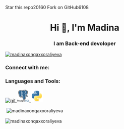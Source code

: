 Star this repo20160
Fork on GitHub6108
<h1 align="center">Hi 👋, I'm Madina</h1>
<h3 align="center">I am Back-end devoloper</h3>

<p align="left"> <a href="https://github.com/ryo-ma/github-profile-trophy"><img src="https://github-profile-trophy.vercel.app/?username=madinaxonqaxxoraliyeva" alt="madinaxonqaxxoraliyeva" /></a> </p>

<h3 align="left">Connect with me:</h3>
<p align="left">
</p>

<h3 align="left">Languages and Tools:</h3>
<p align="left"> <a href="https://git-scm.com/" target="_blank" rel="noreferrer"> <img src="https://www.vectorlogo.zone/logos/git-scm/git-scm-icon.svg" alt="git" width="40" height="40"/> </a> <a href="https://www.postgresql.org" target="_blank" rel="noreferrer"> <img src="https://raw.githubusercontent.com/devicons/devicon/master/icons/postgresql/postgresql-original-wordmark.svg" alt="postgresql" width="40" height="40"/> </a> <a href="https://www.python.org" target="_blank" rel="noreferrer"> <img src="https://raw.githubusercontent.com/devicons/devicon/master/icons/python/python-original.svg" alt="python" width="40" height="40"/> </a> </p>

<p>&nbsp;<img align="center" src="https://github-readme-stats.vercel.app/api?username=madinaxonqaxxoraliyeva&show_icons=true&locale=en" alt="madinaxonqaxxoraliyeva" /></p>

<p><img align="center" src="https://github-readme-streak-stats.herokuapp.com/?user=madinaxonqaxxoraliyeva&" alt="madinaxonqaxxoraliyeva" /></p
